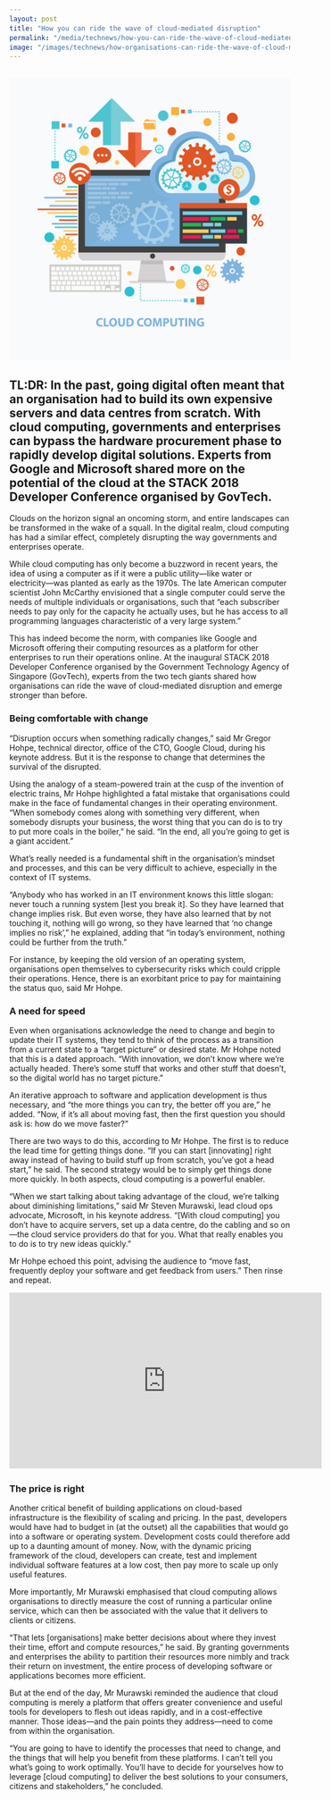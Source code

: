 ```yaml
---
layout: post
title: "How you can ride the wave of cloud-mediated disruption"
permalink: "/media/technews/how-you-can-ride-the-wave-of-cloud-mediated-disruption"
image: "/images/technews/how-organisations-can-ride-the-wave-of-cloud-mediated-disruption-part1.png"
---
```

![How you can ride the wave of cloud-mediated disruption](/images/technews/how-organisations-can-ride-the-wave-of-cloud-mediated-disruption-part1.png)
--- 

TL:DR: In the past, going digital often meant that an organisation had to build its own expensive servers and data centres from scratch. With cloud computing, governments and enterprises can bypass the hardware procurement phase to rapidly develop digital solutions. Experts from Google and Microsoft shared more on the potential of the cloud at the STACK 2018 Developer Conference organised by GovTech. 
---

Clouds on the horizon signal an oncoming storm, and entire landscapes can be transformed in the wake of a squall. In the digital realm, cloud computing has had a similar effect, completely disrupting the way governments and enterprises operate.

While cloud computing has only become a buzzword in recent years, the idea of using a computer as if it were a public utility—like water or electricity—was planted as early as the 1970s. The late American computer scientist John McCarthy envisioned that a single computer could serve the needs of multiple individuals or organisations, such that “each subscriber needs to pay only for the capacity he actually uses, but he has access to all programming languages characteristic of a very large system.”

This has indeed become the norm, with companies like Google and Microsoft offering their computing resources as a platform for other enterprises to run their operations online. At the inaugural STACK 2018 Developer Conference organised by the Government Technology Agency of Singapore (GovTech), experts from the two tech giants shared how organisations can ride the wave of cloud-mediated disruption and emerge stronger than before.

### **Being comfortable with change**

“Disruption occurs when something radically changes,” said Mr Gregor Hohpe, technical director, office of the CTO, Google Cloud, during his keynote address. But it is the response to change that determines the survival of the disrupted.

Using the analogy of a steam-powered train at the cusp of the invention of electric trains, Mr Hohpe highlighted a fatal mistake that organisations could make in the face of fundamental changes in their operating environment. “When somebody comes along with something very different, when somebody disrupts your business, the worst thing that you can do is to try to put more coals in the boiler,” he said. “In the end, all you’re going to get is a giant accident.”

What’s really needed is a fundamental shift in the organisation’s mindset and processes, and this can be very difficult to achieve, especially in the context of IT systems.

“Anybody who has worked in an IT environment knows this little slogan: never touch a running system [lest you break it]. So they have learned that change implies risk. But even worse, they have also learned that by not touching it, nothing will go wrong, so they have learned that ‘no change implies no risk’,” he explained, adding that “in today’s environment, nothing could be further from the truth.”

For instance, by keeping the old version of an operating system, organisations open themselves to cybersecurity risks which could cripple their operations. Hence, there is an exorbitant price to pay for maintaining the status quo, said Mr Hohpe.

### **A need for speed**

Even when organisations acknowledge the need to change and begin to update their IT systems, they tend to think of the process as a transition from a current state to a “target picture” or desired state. Mr Hohpe noted that this is a dated approach. “With innovation, we don’t know where we’re actually headed. There’s some stuff that works and other stuff that doesn’t, so the digital world has no target picture.” 

An iterative approach to software and application development is thus necessary, and “the more things you can try, the better off you are,” he added. “Now, if it’s all about moving fast, then the first question you should ask is: how do we move faster?”

There are two ways to do this, according to Mr Hohpe. The first is to reduce the lead time for getting things done. “If you can start [innovating] right away instead of having to build stuff up from scratch, you’ve got a head start,” he said. The second strategy would be to simply get things done more quickly. In both aspects, cloud computing is a powerful enabler.

“When we start talking about taking advantage of the cloud, we’re talking about diminishing limitations,” said Mr Steven Murawski, lead cloud ops advocate, Microsoft, in his keynote address. “[With cloud computing] you don’t have to acquire servers, set up a data centre, do the cabling and so on—the cloud service providers do that for you. What that really enables you to do is to try new ideas quickly.”

Mr Hohpe echoed this point, advising the audience to “move fast, frequently deploy your software and get feedback from users.” Then rinse and repeat.

<div class="bp-youtube">
<iframe width="560" height="315" src="https://www.youtube.com/embed/yCvtC3pAW3w" frameborder="0" allow="accelerometer; autoplay; encrypted-media; gyroscope; picture-in-picture" allowfullscreen></iframe>
</div>

### **The price is right**

Another critical benefit of building applications on cloud-based infrastructure is the flexibility of scaling and pricing. In the past, developers would have had to budget in (at the outset) all the capabilities that would go into a software or operating system. Development costs could therefore add up to a daunting amount of money. Now, with the dynamic pricing framework of the cloud, developers can create, test and implement individual software features at a low cost, then pay more to scale up only useful features.

More importantly, Mr Murawski emphasised that cloud computing allows organisations to directly measure the cost of running a particular online service, which can then be associated with the value that it delivers to clients or citizens.

“That lets [organisations] make better decisions about where they invest their time, effort and compute resources,” he said. By granting governments and enterprises the ability to partition their resources more nimbly and track their return on investment, the entire process of developing software or applications becomes more efficient. 

But at the end of the day, Mr Murawski reminded the audience that cloud computing is merely a platform that offers greater convenience and useful tools for developers to flesh out ideas rapidly, and in a cost-effective manner. Those ideas—and the pain points they address—need to come from within the organisation.

“You are going to have to identify the processes that need to change, and the things that will help you benefit from these platforms. I can’t tell you what’s going to work optimally. You’ll have to decide for yourselves how to leverage [cloud computing] to deliver the best solutions to your consumers, citizens and stakeholders,” he concluded.
